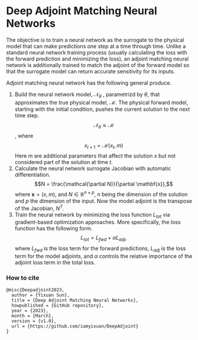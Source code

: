 # Deep Adjoint Matching Neural Networks
The objective is to train a neural network as the surrogate to the physical model that can make predictions one step at a time through time. Unlike a standard neural network training process (usually calculating the loss with the forward prediction and minimizing the loss), an adjoint matching neural network is additionally trained to match the adjoint of the forward model so that the surrogate model can return accurate sensitivity for its inputs. 

Adjoint matching neural network has the following general produce.
1. Build the neural network model, $\mathcal{N}_{\theta}$ , parametrizd by $\theta$, that approximates the true physical model, $\mathcal{M}$. The physical forward model, starting with the initial condition, pushes the current solution to the next time step. $$ \mathcal{N}_{\theta} \approx \mathcal{M}$$, where $$x_{t+1} = \mathcal{M}(x_{t}, m)$$ Here $m$ are additional parameters that affect the solution $x$ but not considered part of the solution at time $t$. 
2. Calculate the neural network surrogate Jacobian with automatic differentiation. $$N = \frac{\mathcal{\partial N}}{\partial \mathbf{x}},$$ where $\mathbf{x} = (x, m)$, and $N \in \mathbb{R}^{n \times p}$, $n$ being the dimension of the solution and $p$ the dimension of the input. Now the model adjoint is the transpose of the Jacobian, $N^T$. 
3. Train the neural network by minimizing the loss function $L_{tot}$ via gradient-based optimization approaches. More specifically, the loss function has the following form. $$ L_{tot} = L_{fwd} + \alpha L_{adj},$$ where $L_{fwd}$ is the loss term for the forward predictions, $L_{adj}$ is the loss term for the model adjoints, and $\alpha$ controls the relative importance of the adjoint loss term in the total loss. 

### How to cite
```
@misc{Deepadjoint2023,
  author = {Yixuan Sun},
  title = {Deep Adjoint Matching Neural Networks},
  howpublished = {GitHub repository},
  year = {2023},
  month = {March},
  version = {v1.0},
  url = {https://github.com/iamyixuan/DeepAdjoint}
}
```
